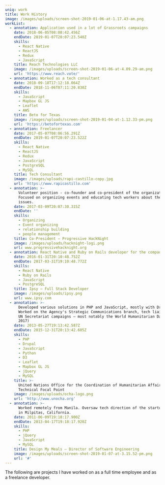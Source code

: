 ```yaml
---
uniq: work
title: Work History
image: /images/uploads/screen-shot-2019-01-06-at-1.17.43-am.png
workList:
  - annotation: Application used in a lot of Grassroots campaigns
    date: 2018-06-05T08:08:42.456Z
    endDate: 2019-01-07T20:07:23.540Z
    skills:
      - React Native
      - ReactJS
      - Redux
      - JavaScript
    title: Reach Technologies LLC
    image: /images/uploads/screen-shot-2019-01-06-at-4.09.29-am.png
    url: 'https://www.reach.vote/'
  - annotation: Worked as a tech consultant
    date: 2018-09-18T17:12:18.064Z
    endDate: 2018-11-06T07:11:20.830Z
    skills:
      - JavaScript
      - Mapbox GL JS
      - Leaflet
      - AWS
    title: Beto for Texas
    image: /images/uploads/screen-shot-2019-01-04-at-1.12.33-pm.png
    url: 'https://betofortexas.com'
  - annotation: Freelancer
    date: 2017-05-07T08:06:56.291Z
    endDate: 2019-01-07T20:07:23.522Z
    skills:
      - React Native
      - ReactJS
      - Redux
      - JavaScript
      - PostgreSQL
      - MySQL
    title: Tech Consultant
    image: /images/uploads/rapi-castillo-copy.jpg
    url: 'https://www.rapicastillo.com'
  - annotation: >-
      Volunteer position - co-founder and co-president of the organization.
      Focused on organizing events and educating tech workers about the current
      issues.
    date: 2017-03-09T20:07:30.315Z
    endDate: ''
    skills:
      - Organizing
      - Event organizing
      - relationship building
      - people management
    title: Co-President — Progressive HackNight
    image: /images/uploads/hacknight-logi.png
    url: www.progressivehacknight.org
  - annotation: React Native and Ruby on Rails developer for the company’s Shopper App
    date: 2016-01-31T20:10:48.752Z
    endDate: 2017-03-31T19:10:48.772Z
    skills:
      - React Native
      - Ruby on Rails
      - JavaScript
      - PostgreSQL
    title: Ipsy — Full Stack Developer
    image: /images/uploads/ipsy.png
    url: www.ipsy.com
  - annotation: >-
      Developed various solutions in PHP and JavaScript, mostly with Drupal 6/7.
      Worked on the Agency's Strategic Communications branch, tech liaison for
      UN Secretariat campaigns — most notably the World Humanitarian Day (2016,
      2017)
    date: 2013-05-27T19:13:42.587Z
    endDate: 2015-12-31T20:13:42.605Z
    skills:
      - PHP
      - Drupal
      - JavaScript
      - Python
      - D3
      - Leaflet
      - Mapbox GL JS
      - jQuery
      - MySQL
    title: >-
      United Nations Office for the Coordination of Humanitarian Affairs —
      Technical Focal Point
    image: /images/uploads/ocha-logo.png
    url: 'http://www.unocha.org'
  - annotation: >-
      Worked remotely from Manila. Oversaw tech direction of the startup based
      in Milpitas, California.
    date: 2011-06-09T19:18:17.900Z
    endDate: 2013-04-17T19:18:17.920Z
    skills:
      - PHP
      - jQuery
      - JavaScript
      - MySQL
    title: Design My Meals — Director of Software Engineering
    image: /images/uploads/screen-shot-2019-01-07-at-3.15.52-pm.png
    url: '#'
---
```

The following are projects I have worked on as a full time employee and as a freelance developer.

